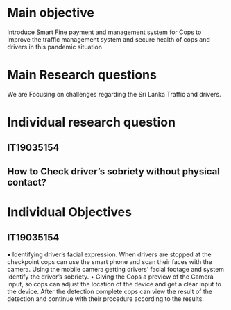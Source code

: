 # Main objective

Introduce Smart Fine payment and management system for Cops to improve the traffic management system and secure health of cops and drivers in this pandemic situation

# Main Research questions

We are Focusing on challenges regarding the Sri Lanka Traffic and drivers. 

# Individual research question

## IT19035154
## How to Check driver’s sobriety without physical contact?


# Individual Objectives

## IT19035154
•	Identifying driver’s facial expression. When drivers are stopped at the checkpoint cops can use the smart phone and scan their faces with the camera. Using the mobile camera getting drivers’ facial footage and system identify the driver’s sobriety.
•	Giving the Cops a preview of the Camera input, so cops can adjust the location of the device and get a clear input to the device. After the detection complete cops can view the result of the detection and continue with their procedure according to the results.

